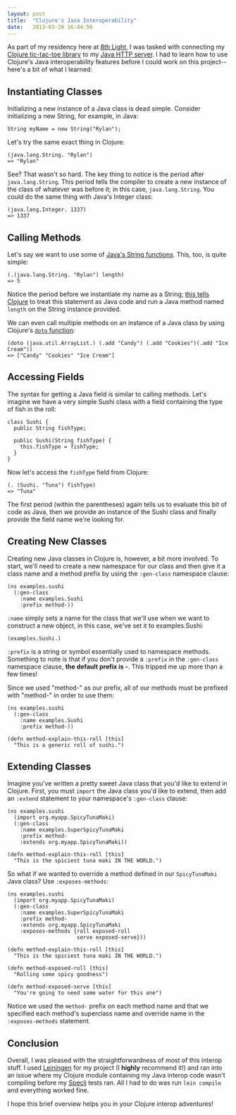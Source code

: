 ```yaml
---
layout: post
title:  "Clojure's Java Interoperability"
date:   2013-03-28 16:44:50
---
```


As part of my residency here at <a href="http://www.8thlight.com/">8th Light</a>, I was tasked with connecting my <a href="http://github.com/rylo/t3-clojure">Clojure tic-tac-toe library</a> to my <a href="http://github.com/rylo/Homestake">Java HTTP server</a>. I had to learn how to use Clojure's Java interoperability features before I could work on this project--here's a bit of what I learned:

<h2>Instantiating Classes</h2>

Initializing a new instance of a Java class is dead simple. Consider initializing a new String, for example, in Java:

<pre><code>String myName = new String("Rylan");</code></pre>

Let's try the same exact thing in Clojure:

<pre><code>(java.lang.String. "Rylan")
=> "Rylan"</code></pre>

See? That wasn't so hard. The key thing to notice is the period after <code>java.lang.String</code>. This period tells the compiler to create a new instance of the class of whatever was before it; in this case, <code>java.lang.String</code>. You could do the same thing with Java's Integer class:

<pre><code>(java.lang.Integer. 1337)
=> 1337</code></pre>

<h2>Calling Methods</h2>

Let's say we want to use some of <a href="http://docs.oracle.com/javase/6/docs/api/java/lang/String.html#method_detail">Java's String functions</a>. This, too, is quite simple:

<pre><code>(.(java.lang.String. "Rylan") length)
=> 5</code></pre>

Notice the period before we instantiate my name as a String; <a href="http://clojure.org/java_interop#Java Interop-The Dot special form">this tells Clojure</a> to treat this statement as Java code and run a Java method named <code>length</code> on the String instance provided.

We can even call multiple methods on an instance of a Java class by using Clojure's <a href="http://clojuredocs.org/clojure_core/clojure.core/doto"><code>doto</code> function</a>:

<pre><code>(doto (java.util.ArrayList.) (.add "Candy") (.add "Cookies")(.add "Ice Cream"))
=> ["Candy" "Cookies" "Ice Cream"]</code></pre>

<h2>Accessing Fields</h2>

The syntax for getting a Java field is similar to calling methods. Let's imagine we have a very simple Sushi class with a field containing the type of fish in the roll:

<pre><code>class Sushi {
  public String fishType;
  
  public Sushi(String fishType) {
    this.fishType = fishType;
  }
}</code></pre>

Now let's access the <code>fishType</code> field from Clojure:

<pre><code>(. (Sushi. "Tuna") fishType)
=> "Tuna"</code></pre>

The first period (within the parentheses) again tells us to evaluate this bit of code as Java, then we provide an instance of the Sushi class and finally provide the field name we're looking for.

<h2>Creating New Classes</h2>

Creating new Java classes in Clojure is, however, a bit more involved. To start, we'll need to create a new namespace for our class and then give it a class name and a method prefix by using the <code>:gen-class</code> namespace clause:

<pre><code>(ns examples.sushi
  (:gen-class
    :name examples.Sushi
    :prefix method-))</code></pre>

<code>:name</code> simply sets a name for the class that we'll use when we want to construct a new object, in this case, we've set it to examples.Sushi:

<pre><code>(examples.Sushi.)</code></pre>

<code>:prefix</code> is a string or symbol essentially used to namespace methods. Something to note is that if you don't provide a <code>:prefix</code> in the <code>:gen-class</code> namespace clause, <strong>the default prefix is -</strong>. This tripped me up more than a few times!

Since we used "method-" as our prefix, all of our methods must be prefixed with "method-" in order to use them:

<pre><code>(ns examples.sushi
  (:gen-class
    :name examples.Sushi
    :prefix method-))

(defn method-explain-this-roll [this]
  "This is a generic roll of sushi.")</code></pre>

<h2>Extending Classes</h2>

Imagine you've written a pretty sweet Java class that you'd like to extend in Clojure. First, you must <code>import</code> the Java class you'd like to extend, then add an <code>:extend</code> statement to your namespace's <code>:gen-class</code> clause:

<pre><code>(ns examples.sushi
  (import org.myapp.SpicyTunaMaki)
  (:gen-class
    :name examples.SuperSpicyTunaMaki
    :prefix method-
    :extends org.myapp.SpicyTunaMaki))

(defn method-explain-this-roll [this]
  "This is the spiciest tuna maki IN THE WORLD.")</code></pre>

So what if we wanted to override a method defined in our <code>SpicyTunaMaki</code> Java class? Use <code>:exposes-methods</code>:

<pre><code>(ns examples.sushi
  (import org.myapp.SpicyTunaMaki)
  (:gen-class
    :name examples.SuperSpicyTunaMaki
    :prefix method-
    :extends org.myapp.SpicyTunaMaki
    :exposes-methods {roll exposed-roll
                      serve exposed-serve}))

(defn method-explain-this-roll [this]
  "This is the spiciest tuna maki IN THE WORLD.")

(defn method-exposed-roll [this]
  "Rolling some spicy goodness")

(defn method-exposed-serve [this]
  "You're going to need some water for this one")</code></pre>

Notice we used the <code>method-</code> prefix on each method name and that we specified each method's superclass name and override name in the <code>:exposes-methods</code> statement.

<h2>Conclusion</h2>

Overall, I was pleased with the straightforwardness of most of this interop stuff. I used <a href="http://leiningen.org/">Leiningen</a> for my project (I <strong>highly</strong> recommend it!) and ran into an issue where my Clojure module containing my Java interop code wasn't compiling before my <a href="http://speclj.com/">Speclj</a> tests ran. All I had to do was run <code>lein compile</code> and everything worked fine.

I hope this brief overview helps you in your Clojure interop adventures!
